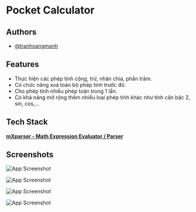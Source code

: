 
# Pocket Calculator



## Authors

- [@tranhoangmanh](https://github.com/tranhoangmanh)


## Features

- Thực hiện các phép tính cộng, trừ, nhân chia, phần trăm.
- Có chức năng xoá toàn bộ phép tính trước đó.
- Cho phép tính nhiều phép toán trong 1 lần.
- Có khả năng mở rộng thêm nhiều loại phép tính khác như tính căn bậc 2, sin, cos,...



## Tech Stack

[**mXparser - Math Expression Evaluator / Parser**](http://mathparser.org/)

## Screenshots

![App Screenshot](https://i.imgur.com/MSVdCaK.png?text=App+Screenshot+Here)

![App Screenshot](https://i.imgur.com/zA92zt8.png?text=App+Screenshot+Here)

![App Screenshot](https://i.imgur.com/3B40STX.png?1?text=App+Screenshot+Here)

![App Screenshot](https://i.imgur.com/YUHm2b5.png?text=App+Screenshot+Here)

